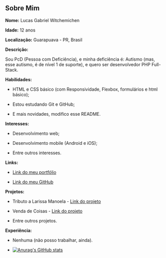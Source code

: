 ## Sobre Mim

**Nome:** Lucas Gabriel Witchemichen

**Idade:** 12 anos

**Localização:** Guarapuava - PR, Brasil

**Descrição:**

Sou PcD (Pessoa com Deficiência), e minha deficiência é: Autismo (mas, esse autismo, é de nível 1 de suporte), e quero ser desenvolvedor PHP Full-Stack.

**Habilidades:**

* HTML e CSS básico (com Responsividade, Flexbox, formulários e html básico);

* Estou estudando Git e GitHub;

* E mais novidades, modifico esse README.

**Interesses:**

* Desenvolvimento web;

* Desenvolvimento mobile (Android e iOS);

* Entre outros interesses.

**Links:**

* [Link do meu portfólio](https://lucasgabwi-portfolio.vercel.app)

* [Link do meu GitHub](https://github.com/lucasgabwi)

**Projetos:**

* Tributo a Larissa Manoela - [Link do projeto](https://github.com/lucasgabwi/TributoaLarissaManoela)

* Venda de Coisas - [Link do projeto](https://github.com/lucasgabwi/Venda-de-Coisas-HTML-CSS)

* Entre outros projetos.

**Experiência:**

* Nenhuma (não posso trabalhar, ainda).

* [![Anurag's GitHub stats](https://github-readme-stats.vercel.app/api?username=lucasgabwi)](https://github.com/anuraghazra/github-readme-stats)
